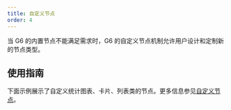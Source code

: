 ```yaml
---
title: 自定义节点
order: 4
---
```


当 G6 的内置节点不能满足需求时，G6 的自定义节点机制允许用户设计和定制新的节点类型。

## 使用指南

下面示例展示了自定义统计图表、卡片、列表类的节点。更多信息参见[自定义节点](/zh/docs/manual/advanced/custom-node)。
